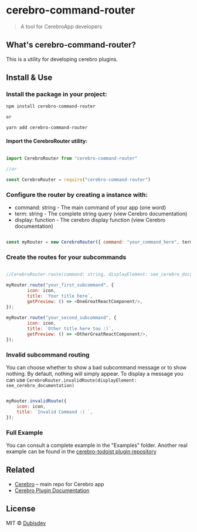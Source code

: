 # cerebro-command-router

> A tool for CerebroApp developers

## What's cerebro-command-router?

This is a utility for developing cerebro plugins.

## Install & Use

### Install the package in your project:

```sh
npm install cerebro-command-router

or

yarn add cerebro-command-router
```

#### Import the CerebroRouter utility:

```js

import CerebroRouter from "cerebro-command-router"

//or

const CerebroRouter = require("cerebro-command-router")

```

### Configure the router by creating a instance with: 
- command: string - The main command of your app (one word)
- term: string - The complete string query (view Cerebro documentation)
- display: function - The cerebro display function (view Cerebro documentation)


```js

const myRouter = new CerebroRouter({ command: "your_command_here", term, display });

```

### Create the routes for your subcommands
```js

//CerebroRouter.route(command: string, displayElement: see_cerebro_documentation)

myRouter.route("your_first_subcommand", {
        icon: icon,
        title: `Your title here`,
        getPreview: () => <OneGreatReactComponent/>,
});
    
myRouter.route("your_second_subcommand", {
        icon: icon,
        title: `Other title here too :)`,
        getPreview: () => <OtherGreatReactComponent/>,
});
```

### Invalid subcommand routing

You can choose whether to show a bad subcommand message or to show nothing.
By default, nothing will simply appear.
To display a message you can use `CerebroRouter.invalidRoute(displayElement: see_cerebro_documentation)`


```js

myRouter.invalidRoute({
    icon: icon,
    title: `Invalid Command :( `,
});
```

### Full Example

You can consult a complete example in the "Examples" folder.
Another real example can be found in the [cerebro-todoist plugin repository](https://github.com/dubisdev/cerebro-todoist)

## Related

- [Cerebro](http://github.com/KELiON/cerebro) – main repo for Cerebro app
- [Cerebro Plugin Documentation](https://github.com/cerebroapp/cerebro/blob/master/docs/plugins.md)

## License

MIT © [Dubisdev](https://dubis.dev)





